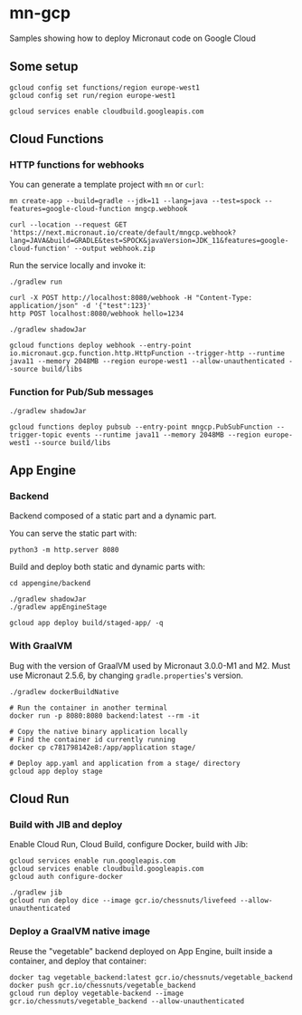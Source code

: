 # mn-gcp

Samples showing how to deploy Micronaut code on Google Cloud

## Some setup

```
gcloud config set functions/region europe-west1
gcloud config set run/region europe-west1

gcloud services enable cloudbuild.googleapis.com
```

## Cloud Functions

### HTTP functions for webhooks

You can generate a template project with `mn` or `curl`:

```
mn create-app --build=gradle --jdk=11 --lang=java --test=spock --features=google-cloud-function mngcp.webhook

curl --location --request GET 'https://next.micronaut.io/create/default/mngcp.webhook?lang=JAVA&build=GRADLE&test=SPOCK&javaVersion=JDK_11&features=google-cloud-function' --output webhook.zip
```

Run the service locally and invoke it:

```
./gradlew run

curl -X POST http://localhost:8080/webhook -H "Content-Type: application/json" -d '{"test":123}'
http POST localhost:8080/webhook hello=1234
```

```
./gradlew shadowJar

gcloud functions deploy webhook --entry-point io.micronaut.gcp.function.http.HttpFunction --trigger-http --runtime java11 --memory 2048MB --region europe-west1 --allow-unauthenticated --source build/libs 
```

### Function for Pub/Sub messages

```
./gradlew shadowJar

gcloud functions deploy pubsub --entry-point mngcp.PubSubFunction --trigger-topic events --runtime java11 --memory 2048MB --region europe-west1 --source build/libs 
```

## App Engine

### Backend

Backend composed of a static part and a dynamic part.

You can serve the static part with:

```
python3 -m http.server 8080
```

Build and deploy both static and dynamic parts with:

```
cd appengine/backend

./gradlew shadowJar
./gradlew appEngineStage

gcloud app deploy build/staged-app/ -q
```

### With GraalVM

Bug with the version of GraalVM used by Micronaut 3.0.0-M1 and M2.
Must use Micronaut 2.5.6, by changing `gradle.properties`'s version.

```
./gradlew dockerBuildNative

# Run the container in another terminal
docker run -p 8080:8080 backend:latest --rm -it

# Copy the native binary application locally
# Find the container id currently running
docker cp c781798142e8:/app/application stage/

# Deploy app.yaml and application from a stage/ directory
gcloud app deploy stage
```

## Cloud Run

### Build with JIB and deploy

Enable Cloud Run, Cloud Build, configure Docker, build with Jib:

```
gcloud services enable run.googleapis.com
gcloud services enable cloudbuild.googleapis.com
gcloud auth configure-docker

./gradlew jib
gcloud run deploy dice --image gcr.io/chessnuts/livefeed --allow-unauthenticated
```

### Deploy a GraalVM native image

Reuse the "vegetable" backend deployed on App Engine, built inside a container, and deploy that container:

```
docker tag vegetable_backend:latest gcr.io/chessnuts/vegetable_backend
docker push gcr.io/chessnuts/vegetable_backend
gcloud run deploy vegetable-backend --image gcr.io/chessnuts/vegetable_backend --allow-unauthenticated
```
